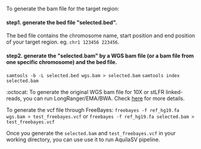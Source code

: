 To generate the bam file for the target region:

#### step1. generate the bed file "selected.bed". 
The bed file contains the chromosome name, start position and end position of your target region. eg. `chr1 123456 223456`. 

#### step2. generate the "selected.bam" by a WGS bam file (or a bam file from one specific chromosome) and the bed file. 

`samtools -b -L selected.bed wgs.bam > selected.bam`
`samtools index selected.bam`

:octocat: To generate the original WGS bam file for 10X or stLFR linked-reads, you can run LongRanger/EMA/BWA. 
Check <a href="https://github.com/maiziex/Aquila_stLFR/blob/master/src/How_to_get_bam_and_vcf.md">here</a> for more details. 


To generate the vcf file through FreeBayes:
`freebayes -f ref_hg19.fa wgs.bam > test_freebayes.vcf`
or 
`freebayes -f ref_hg19.fa selected.bam > test_freebayes.vcf`

Once you generate the `selected.bam` and `test_freebayes.vcf` in your working directory, you can use use it to run AquilaSV pipeline.
